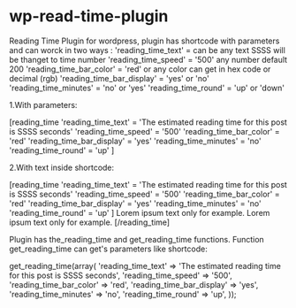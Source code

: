 # wp-read-time-plugin
Reading Time Plugin for wordpress,  plugin has shortcode with parameters and can worck in two ways :
'reading_time_text'        = can be any text SSSS will be thanget to time number
'reading_time_speed'       = '500' any number default 200
'reading_time_bar_color'   = 'red' or any color can get in hex code or decimal (rgb)
'reading_time_bar_display' = 'yes' or 'no'
'reading_time_minutes'     = 'no' or 'yes'
'reading_time_round'       = 'up' or 'down'

1.With parameters:

[reading_time 
'reading_time_text' = 'The estimated reading time for this post is SSSS seconds' 
'reading_time_speed' = '500'
'reading_time_bar_color'   = 'red'
'reading_time_bar_display' = 'yes'
'reading_time_minutes'     = 'no'
'reading_time_round'       = 'up' ]

2.With text inside shortcode:

[reading_time 
'reading_time_text' = 'The estimated reading time for this post is SSSS seconds' 
'reading_time_speed' = '500'
'reading_time_bar_color'   = 'red'
'reading_time_bar_display' = 'yes'
'reading_time_minutes'     = 'no'
'reading_time_round'       = 'up' ]
Lorem ipsum text only for example. Lorem ipsum text only for example.
[/reading_time]

Plugin has the_reading_time and get_reading_time functions.
Function get_reading_time can get's parameters like shortcode:

get_reading_time(array(
			'reading_time_text'        => 'The estimated reading time for this post is SSSS seconds',
			'reading_time_speed'       => '500',
			'reading_time_bar_color'   => 'red',
			'reading_time_bar_display' => 'yes',
			'reading_time_minutes'     => 'no',
			'reading_time_round'       => 'up',
		));
